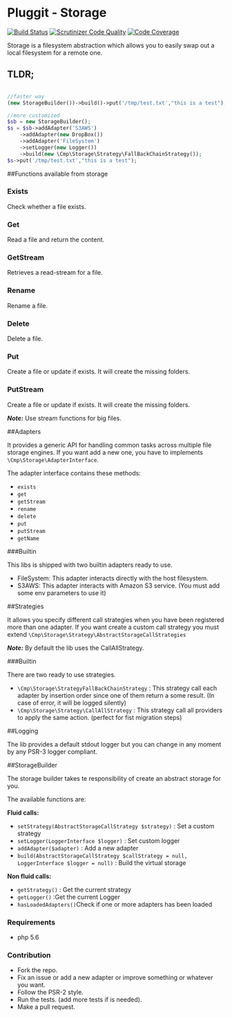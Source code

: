 # Pluggit - Storage

[![Build Status](https://scrutinizer-ci.com/g/jmartin82/virtual-storage/badges/build.png?b=master)](https://scrutinizer-ci.com/g/jmartin82/virtual-storage/build-status/master)
[![Scrutinizer Code Quality](https://scrutinizer-ci.com/g/jmartin82/virtual-storage/badges/quality-score.png?b=master)](https://scrutinizer-ci.com/g/jmartin82/virtual-storage/?branch=master)
[![Code Coverage](https://scrutinizer-ci.com/g/jmartin82/virtual-storage/badges/coverage.png?b=master)](https://scrutinizer-ci.com/g/jmartin82/virtual-storage/?branch=master)


Storage is a filesystem abstraction which allows you to easily swap out a local filesystem for a remote one.

## TLDR;
```php

//faster way
(new StorageBuilder())->build()->put('/tmp/test.txt',"this is a test");

//more customized
$sb = new StorageBuilder();
$s = $sb->addAdapter('S3AWS')
    ->addAdapter(new DropBox())
    ->addAdapter('FileSystem')
    ->setLogger(new Logger())
    ->build(new \Cmp\Storage\Strategy\FallBackChainStrategy());
$s->put('/tmp/test.txt',"this is a test");


```
##Functions available from storage

### Exists
Check whether a file exists.

### Get
Read a file and return the content.

### GetStream
Retrieves a read-stream for a file.

### Rename
Rename a file.

### Delete
Delete a file.

### Put
Create a file or update if exists. It will create the missing folders.

### PutStream
Create a file or update if exists. It will create the missing folders.

__*Note:*__ Use stream functions for big files.


##Adapters

It provides a generic API for handling common tasks across multiple file storage engines. If you want add a new one, you have to implements ``\Cmp\Storage\AdapterInterface``.

The adapter interface contains these methods:

* `exists`
* `get`
* `getStream`
* `rename`
* `delete`
* `put`
* `putStream`
* `getName`

###Builtin

This libs is shipped with two builtin adapters ready to use.

* FileSystem: This adapter interacts directly with the host filesystem.
* S3AWS: This adapter interacts with Amazon S3 service. (You must add some env parameters to use it)

##Strategies

It allows you specify different call strategies when you have been registered more than one adapter.
If you want create a custom call strategy you must extend ``\Cmp\Storage\Strategy\AbstractStorageCallStrategies``

__*Note:*__ By default the lib uses the CallAllStrategy.

###Builtin

There are two ready to use strategies.

* `\Cmp\Storage\StrategyFallBackChainStrategy` : This strategy call each adapter by insertion order since one of them return a some result. (In case of error, it will be logged silently)
* `\Cmp\Storage\Strategy\CallAllStrategy` : This strategy call all providers to apply the same action. (perfect for fist migration steps)


##Logging

The lib provides a default stdout logger but you can change in any moment by any PSR-3 logger compliant.


##StorageBuilder

The storage builder takes te responsibility of create an abstract storage for you.

The available functions are:

__Fluid calls:__

* `setStrategy(AbstractStorageCallStrategy $strategy)` : Set a custom strategy
* `setLogger(LoggerInterface $logger)` : Set custom logger
* `addAdapter($adapter)` : Add a new adapter
* `build(AbstractStorageCallStrategy $callStrategy = null, LoggerInterface $logger = null)` : Build the virtual storage

__Non fluid calls:__

* `getStrategy()` : Get the current strategy
* `getLogger()` :Get the current Logger
* `hasLoadedAdapters()`Check if one or more adapters has been loaded


### Requirements

* php 5.6


### Contribution

* Fork the repo.
* Fix an issue or add a new adapter or improve something or whatever you want.
* Follow the PSR-2 style.
* Run the tests. (add more tests if is needed).
* Make a pull request.
